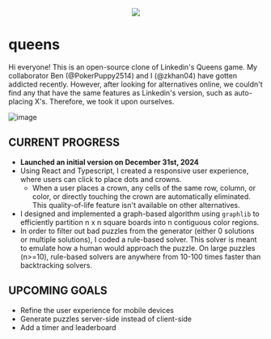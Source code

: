 
<p align="center">
  <img src="https://github.com/user-attachments/assets/ee6dea56-9489-44a8-b037-d4e3c158e2b8" />
</p>

# queens
Hi everyone! This is an open-source clone of Linkedin's Queens game. My collaborator Ben (@PokerPuppy2514) and I (@zkhan04) have gotten addicted recently. However, after looking for alternatives online, we couldn't find any that have the same features as Linkedin's version, such as auto-placing X's. Therefore, we took it upon ourselves.


![image](https://github.com/user-attachments/assets/9d7a58a3-d15e-41d1-b70d-35ace6758d1b)


## CURRENT PROGRESS
- **Launched an initial version on December 31st, 2024**
- Using React and Typescript, I created a responsive user experience, where users can click to place dots and crowns.
  - When a user places a crown, any cells of the same row, column, or color, or directly touching the crown are automatically eliminated. This quality-of-life feature isn't available on other alternatives.
- I designed and implemented a graph-based algorithm using `graphlib` to efficiently partition n x n square boards into n contiguous color regions.
- In order to filter out bad puzzles from the generator (either 0 solutions or multiple solutions), I coded a rule-based solver. This solver is meant to emulate how a human would approach the puzzle. On large puzzles (n>=10), rule-based solvers are anywhere from 10-100 times faster than backtracking solvers.

## UPCOMING GOALS
- Refine the user experience for mobile devices
- Generate puzzles server-side instead of client-side
- Add a timer and leaderboard
